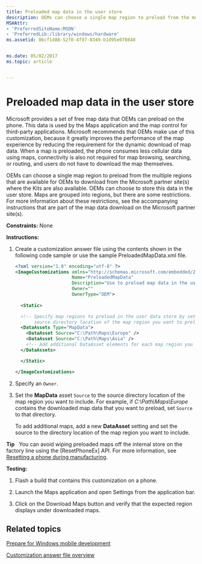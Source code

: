 ```yaml
---
title: Preloaded map data in the user store
description: OEMs can choose a single map region to preload from the multiple regions that are available for OEMs to download from the Microsoft partner site(s) where the Kits are also available.
MSHAttr:
- 'PreferredSiteName:MSDN'
- 'PreferredLib:/library/windows/hardware'
ms.assetid: 86cf1d88-52f0-4f97-8349-b1d95e070848


ms.date: 05/02/2017
ms.topic: article


---
```


# Preloaded map data in the user store


Microsoft provides a set of free map data that OEMs can preload on the phone. This data is used by the Maps application and the map control for third-party applications. Microsoft recommends that OEMs make use of this customization, because it greatly improves the performance of the map experience by reducing the requirement for the dynamic download of map data. When a map is preloaded, the phone consumes less cellular data using maps, connectivity is also not required for map browsing, searching, or routing, and users do not have to download the map themselves.

OEMs can choose a single map region to preload from the multiple regions that are available for OEMs to download from the Microsoft partner site(s) where the Kits are also available. OEMs can choose to store this data in the user store. Maps are grouped into regions, but there are some restrictions. For more information about these restrictions, see the accompanying instructions that are part of the map data download on the Microsoft partner site(s).

<a href="" id="constraints---none"></a>**Constraints:** None  

<a href="" id="instructions-"></a>**Instructions:**  
1.  Create a customization answer file using the contents shown in the following code sample or use the sample PreloadedMapData.xml file.

    ```XML
    <?xml version="1.0" encoding="utf-8" ?>
    <ImageCustomizations xmlns="http://schemas.microsoft.com/embedded/2004/10/ImageUpdate"  
                         Name="PreloadedMapData"  
                         Description="Use to preload map data in the user data store."  
                         Owner=""  
                         OwnerType="OEM"> 
      
      <Static>  

      <!-- Specify map regions to preload in the user data store by setting Source to the 
           source directory location of the map region you want to preload. -->
      <DataAssets Type="MapData">  
        <DataAsset Source="C:\Path\Maps\Europe" />  
        <DataAsset Source="C:\Path\Maps\Asia" />  
        <!-- Add additional DataAsset elements for each map region you want to preload -->
      </DataAssets>

      </Static>

    </ImageCustomizations>
    ```

2.  Specify an `Owner`.

3.  Set the **MapData** asset `Source` to the source directory location of the map region you want to include. For example, if *C:\\Path\\Maps\\Europe* contains the downloaded map data that you want to preload, set `Source` to that directory.

    To add additional maps, add a new **DataAsset** setting and set the source to the directory location of the map region you want to include.

**Tip**  
You can avoid wiping preloaded maps off the internal store on the factory line using the [ResetPhoneEx] API. For more information, see [Resetting a phone during manufacturing](https://docs.microsoft.com/en-us/windows-hardware/manufacture/mobile/sign-a-full-flash-update--ffu--image).

 

<a href="" id="testing-"></a>**Testing:**  
1.  Flash a build that contains this customization on a phone.

2.  Launch the Maps application and open Settings from the application bar.

3.  Click on the Download Maps button and verify that the expected region displays under downloaded maps.

## Related topics

[Prepare for Windows mobile development](https://docs.microsoft.com/en-us/windows-hardware/manufacture/mobile/preparing-for-windows-mobile-development)

[Customization answer file overview](https://docs.microsoft.com/en-us/windows-hardware/customize/mobile/mcsf/customization-answer-file)
